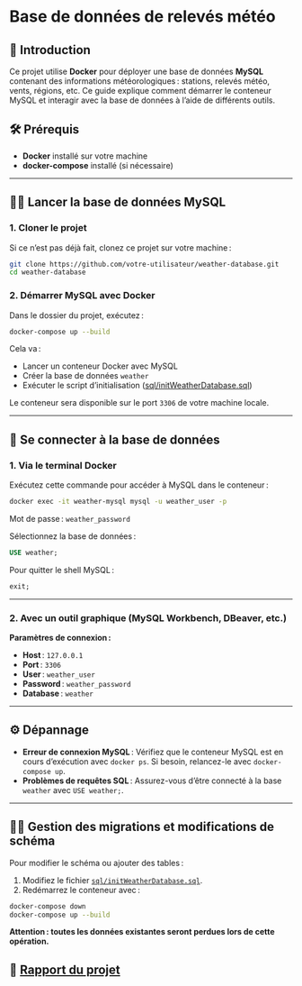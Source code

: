 # Base de données de relevés météo

## 🚀 **Introduction**

Ce projet utilise **Docker** pour déployer une base de données **MySQL** contenant des informations météorologiques : stations, relevés météo, vents, régions, etc. Ce guide explique comment démarrer le conteneur MySQL et interagir avec la base de données à l’aide de différents outils.

## 🛠️ **Prérequis**

- **Docker** installé sur votre machine
- **docker-compose** installé (si nécessaire)

---

## 🧑‍💻 **Lancer la base de données MySQL**

### 1. **Cloner le projet**

Si ce n’est pas déjà fait, clonez ce projet sur votre machine :

```bash
git clone https://github.com/votre-utilisateur/weather-database.git
cd weather-database
```

### 2. **Démarrer MySQL avec Docker**

Dans le dossier du projet, exécutez :

```bash
docker-compose up --build
```

Cela va :
- Lancer un conteneur Docker avec MySQL
- Créer la base de données `weather`
- Exécuter le script d’initialisation ([sql/initWeatherDatabase.sql](sql/initWeatherDatabase.sql))

Le conteneur sera disponible sur le port `3306` de votre machine locale.

---

## 🔑 **Se connecter à la base de données**

### 1. **Via le terminal Docker**

Exécutez cette commande pour accéder à MySQL dans le conteneur :

```bash
docker exec -it weather-mysql mysql -u weather_user -p
```

Mot de passe : `weather_password`

Sélectionnez la base de données :

```sql
USE weather;
```

Pour quitter le shell MySQL :

```sql
exit;
```

---

### 2. **Avec un outil graphique (MySQL Workbench, DBeaver, etc.)**

**Paramètres de connexion :**
- **Host** : `127.0.0.1`
- **Port** : `3306`
- **User** : `weather_user`
- **Password** : `weather_password`
- **Database** : `weather`

---

## ⚙️ **Dépannage**

- **Erreur de connexion MySQL** : Vérifiez que le conteneur MySQL est en cours d’exécution avec `docker ps`. Si besoin, relancez-le avec `docker-compose up`.
- **Problèmes de requêtes SQL** : Assurez-vous d’être connecté à la base `weather` avec `USE weather;`.

---

## 🧑‍💻 **Gestion des migrations et modifications de schéma**

Pour modifier le schéma ou ajouter des tables :
1. Modifiez le fichier [`sql/initWeatherDatabase.sql`](sql/initWeatherDatabase.sql).
2. Redémarrez le conteneur avec :

```bash
docker-compose down
docker-compose up --build
```

**Attention : toutes les données existantes seront perdues lors de cette opération.**

## 📄 [Rapport du projet](./report.md)